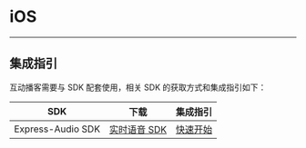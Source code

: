 # iOS
---

## 集成指引

互动播客需要与 SDK 配套使用，相关 SDK 的获取方式和集成指引如下：

|SDK|下载|集成指引|
|-|-|-|
|Express-Audio SDK|[实时语音 SDK](/real-time-voice-ios/client-sdk/download-sdk)|[快速开始](/real-time-voice-ios/quick-start/integrating-sdk)|
